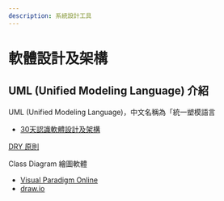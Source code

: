 ```yaml
---
description: 系統設計工具
---
```


# 軟體設計及架構

## UML (Unified Modeling Language) 介紹

UML (Unified Modeling Language)，中文名稱為「統一塑模語言

* [30天認識軟體設計及架構](https://ithelp.ithome.com.tw/users/20111858/ironman/2244)



[DRY 原則](https://shawnlin0201.github.io/Methodology/Methodology-001-DRY-principle/)





Class Diagram 繪圖軟體

* [Visual Paradigm Online](https://online.visual-paradigm.com/app/diagrams/#diagram:workspace=crolesuo\&proj=0\&id=1)&#x20;
* [draw.io](https://app.diagrams.net/)
